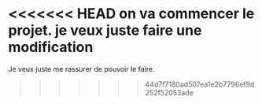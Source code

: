 <<<<<<< HEAD
on va commencer le projet.
je veux juste faire une modification
=======
Je veux juste me rassurer de pouvoir le faire.
>>>>>>> 44d7f7180ad507ea1e2b7796ef9d252f52053ade
